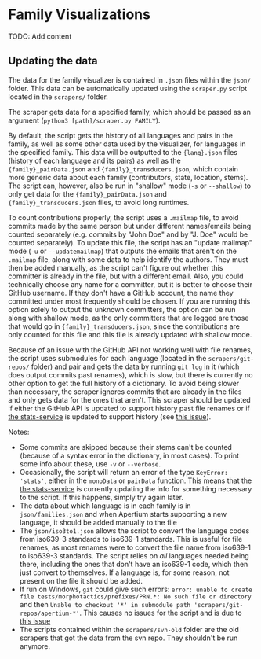 # Family Visualizations

TODO: Add content

## Updating the data

The data for the family visualizer is contained in `.json` files within the `json/` folder. This data can be automatically updated using the `scraper.py` script located in the `scrapers/` folder.

The scraper gets data for a specified family, which should be passed as an argument (`python3 [path]/scraper.py FAMILY`).

By default, the script gets the history of all languages and pairs in the family, as well as some other data used by the visualizer, for languages in the specified family. This data will be outputted to the `{lang}.json` files (history of each language and its pairs) as well as the `{family}_pairData.json` and `{family}_transducers.json`, which contain more generic data about each family (contributors, state, location, stems). The script can, however, also be run in "shallow" mode (`-s` or `--shallow`) to only get data for the `{family}_pairData.json` and `{family}_transducers.json` files, to avoid long runtimes.

To count contributions properly, the script uses a `.mailmap` file, to avoid commits made by the same person but under different names/emails being counted separately (e.g. commits by "John Doe" and by "J. Doe" would be counted separately). To update this file, the script has an "update mailmap" mode (`-u` or `--updatemailmap`) that outputs the emails that aren't on the `.mailmap` file, along with some data to help identify the authors. They must then be added manually, as the script can't figure out whether this committer is already in the file, but with a different email. Also, you could technically choose any name for a committer, but it is better to choose their GitHub username. If they don't have a GitHub account, the name they committed under most frequently should be chosen. If you are running this option solely to output the unknown committers, the option can be run along with shallow mode, as the only committers that are logged are those that would go in `{family}_transducers.json`, since the contributions are only counted for this file and this file is already updated with shallow mode.

Because of an issue with the GitHub API not working well with file renames, the script uses submodules for each language (located in the `scrapers/git-repos/` folder) and pair and gets the data by running `git log` in it (which does output commits past renames), which is slow, but there is currently no other option to get the full history of a dictionary. To avoid being slower than necessary, the scraper ignores commits that are already in the files and only gets data for the ones that aren't. This scraper should be updated if either the GitHub API is updated to support history past file renames or if [the stats-service](https://github.com/apertium/apertium-stats-service/) is updated to support history (see [this issue](https://github.com/apertium/apertium-stats-service/issues/46)).

Notes:
- Some commits are skipped because their stems can't be counted (because of a syntax error in the dictionary, in most cases). To print some info about these, use `-v` or `--verbose`.
- Occasionally, the script will return an error of the type `KeyError: 'stats'`, either in the `monoData` or `pairData` function. This means that the [the stats-service](https://github.com/apertium/apertium-stats-service/) is currently updating the info for something necessary to the script. If this happens, simply try again later.
- The data about which language is in each family is in `json/families.json` and when Apertium starts supporting a new language, it should be added manually to the file
- The `json/iso3to1.json` allows the script to convert the language codes from iso639-3 standards to iso639-1 standards. This is useful for file renames, as most renames were to convert the file name from iso639-1 to iso639-3 standards. The script relies on _all_ languages needed being there, including the ones that don't have an iso639-1 code, which then just convert to themselves. If a language is, for some reason, not present on the file it should be added.
- If run on Windows, `git` could give such errors: `error: unable to create file tests/morphotactics/prefixes/PRN.*: No such file or directory` and then `Unable to checkout '*' in submodule path 'scrapers/git-repos/apertium-*'`. This causes no issues for the script and is due to [this issue](https://github.com/apertium/organisation/issues/11)
- The scripts contained within the `scrapers/svn-old` folder are the old scrapers that got the data from the svn repo. They shouldn't be run anymore.
